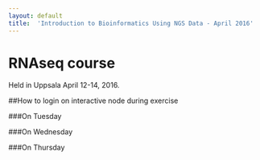 ```yaml
---
layout: default
title:  'Introduction to Bioinformatics Using NGS Data - April 2016'
---
```

 

# RNAseq course 

Held in Uppsala April 12-14, 2016.

##How to login on interactive node during exercise

###On Tuesday


	
###On Wednesday

	
###On Thursday

	
	